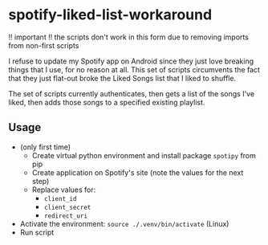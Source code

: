 # spotify-liked-list-workaround

!! important !! the scripts don't work in this form due to removing imports from non-first scripts

I refuse to update my Spotify app on Android since they just love breaking things that I use, for no reason at all. This set of scripts circumvents the fact that they just flat-out broke the Liked Songs list that I liked to shuffle.

The set of scripts currently authenticates, then gets a list of the songs I've liked, then adds those songs to a specified existing playlist.

## Usage
- (only first time)
    - Create virtual python environment and install package `spotipy` from pip
    - Create application on Spotify's site (note the values for the next step)
    - Replace values for:
        - `client_id`
        - `client_secret`
        - `redirect_uri`
- Activate the environment: `source ./.venv/bin/activate` (Linux)
- Run script

